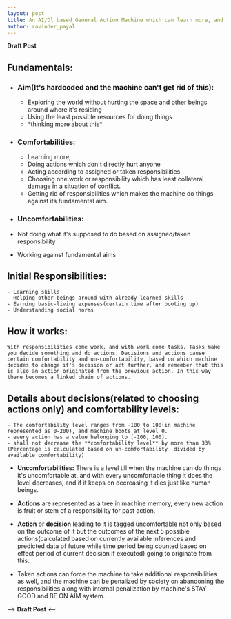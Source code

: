 ```yaml
---
layout: post
title: An AI/Dl based General Action Machine which can learn more, and grow up
author: ravinder_payal
---
```


**Draft Post**


## Fundamentals:
- ### Aim(It's hardcoded and  the machine can't get rid of this):
	- Exploring the world without hurting the space and other beings around where it's residing
	- Using the least possible resources for doing things
	- \*thinking more about this\*

- ### Comfortabilities:
  - Learning more,
  - Doing actions which don't directly hurt anyone
  - Acting according to assigned or taken responsibilities
  - Choosing one work or responsibility which has least collateral damage in a situation of conflict.
  - Getting rid of responsibilities which makes the machine do things against its fundamental aim.

-	### Uncomfortabilities:
  - Not doing what it's supposed to do based on assigned/taken responsibility
  - Working against fundamental aims


## Initial Responsibilities:
	- Learning skills
	- Helping other beings around with already learned skills
	- Earning basic-living expenses(certain time after booting up)
	- Understanding social norms


## How it works:

	With responsibilities come work, and with work come tasks. Tasks make you decide something and do actions. Decisions and actions cause certain comfortability and un-comfortability, based on which machine decides to change it's decision or act further, and remember that this is also an action originated from the previous action. In this way there becomes a linked chain of actions.

## Details about decisions(related to choosing actions only) and comfortability levels:
	- The comfortability level ranges from -100 to 100(in machine represented as 0-200), and machine boots at level 0.
	- every action has a value belonging to [-100, 100]. 
	- shall not decrease the **comfortability level** by more than 33%(Percentage is calculated based on un-comfortability  divided by available comfortability)

- **Uncomfortabilities:** There is a level till when  the machine can do things it's uncomfortable at, and with every uncomfortable thing it does the level decreases, and if it keeps on decreasing it dies just like human beings.
  
- **Actions** are represented as a tree in machine memory, every new action is fruit or stem of a responsibility for past action.

- **Action** or **decision** leading to it is tagged uncomfortable not only based on the outcome of it but the outcomes of the next 5 possible actions(calculated based on currently available inferences and predicted data of future while time period being counted based on effect period of current decision if executed) going to originate from this.

- Taken actions can force the machine to take additional responsibilities as well, and the machine can be penalized by society on abandoning the responsibilities along with internal penalization by machine's STAY GOOD and BE ON AIM system.

--> **Draft Post** <--
